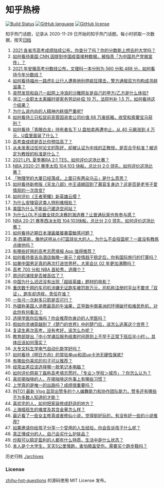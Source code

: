 # 知乎热榜
[![Build Status](https://github.com/ToWeLong/zhihu-hot-questions/workflows/CI/badge.svg)](https://github.com/ToWeLong/zhihu-hot-questions/actions)
[![GitHub language](https://img.shields.io/badge/language-golang-orange.svg)](https://golang.org/)
[![GitHub license](https://img.shields.io/github/license/ToWeLong/zhihu-hot-questions)](https://github.com/ToWeLong/zhihu-hot-questions/blob/main/LICENSE)

知乎热门话题，记录从 2020-11-29 日开始的知乎热门话题。每小时抓取一次数据，按天[归档](./archives)

<!-- BEGIN -->

1. [2021 各省市高考成绩陆续公布，你查分了吗？你的分数能上想去的大学吗？](https://www.zhihu.com/question/466693006)
1. [如何看待美国 CNN 因提到中国疫苗接种数据，被指责「为中国共产党做宣传」？](https://www.zhihu.com/question/466607392)
1. [2021 年安徽高考分数线公布，文理科一本分别为 560 分和 488 分，如何看待今年分数线？](https://www.zhihu.com/question/466691992)
1. [如何看待福州一路虎礼让行人遭奔驰别停疯狂撞击，警方通报双方均构成寻衅滋事？](https://www.zhihu.com/question/466514894)
1. [突然发现和自己一起网上冲浪的沙雕网友是自己的甲方/乙方是什么体验?](https://www.zhihu.com/question/465724596)
1. [浙江一全职太太离婚时提家务劳动补偿 19 万，法院判补 1.5 万，如何看待这个结果？](https://www.zhihu.com/question/466573615)
1. [为什么说内向的人精神内耗很严重呢?](https://www.zhihu.com/question/438833344)
1. [如何看待三只松鼠前高管因盗卖公司价值 68 万废纸箱，收受和索要宝马获刑？](https://www.zhihu.com/question/466571103)
1. [如何看待「青眼白龙」持有者名下 U 盘拍卖再遭中止，从 40 元飙涨到 4 万元，U盘里面装了什么？](https://www.zhihu.com/question/466587646)
1. [高考查成绩是否比你预估高了？](https://www.zhihu.com/question/407531101)
1. [从未发表过任何论文的陈好，却被认证为中戏的正教授，是否合乎标准？被评定为教授的标准是什么？](https://www.zhihu.com/question/466544935)
1. [2021 LPL 夏季赛RA 2:1 TES，如何评价这场比赛？](https://www.zhihu.com/question/466591417)
1. [NBA 2020-21 赛季太阳 104:103 快船，总比分 2:0 领先，如何评价这场比赛？](https://www.zhihu.com/question/466683879)
1. [「物理学的大厦已经落成，上面只有两朵乌云」是什么意思？](https://www.zhihu.com/question/319790208)
1. [如何看待新修版《天龙八部》中王语嫣回到了慕容复身边？这是否是老爷子爱情观的一次改变?](https://www.zhihu.com/question/466375037)
1. [如何评价《王者荣耀》新英雄云缨？](https://www.zhihu.com/question/456762502)
1. [为什么安陵容这类人特别难相处？](https://www.zhihu.com/question/465876363)
1. [美国为什么不能自己建造空间站？](https://www.zhihu.com/question/466163410)
1. [为什么LOL不设置全球总决赛的海选赛？让普通玩家也有参与感？](https://www.zhihu.com/question/348029119)
1. [NBA 20-21 赛季西决太阳 104:103快船，总比分 2:0 领先，如何评价这场比赛？](https://www.zhihu.com/question/466739592)
1. [如何看待近期日本漫画屡屡暴雷敏感问题？](https://www.zhihu.com/question/465217223)
1. [本·西蒙斯，像他这样从小打篮球长大的人，为什么不会投篮呢？一直没有教练点拨他吗？](https://www.zhihu.com/question/466334440)
1. [有哪些好用的高考志愿填报 App 值得推荐？](https://www.zhihu.com/question/281776242)
1. [如何看待普吉岛酒店每晚一美元？疫情趋于稳定后，你有国际旅行的打算吗？](https://www.zhihu.com/question/465347798)
1. [如果中国男足真的再次打进世界杯，大家会比 02 年更加沸腾吗？](https://www.zhihu.com/question/463752483)
1. [高考 700 分和 NBA 首轮秀，选哪个？](https://www.zhihu.com/question/464138535)
1. [周迅的演技是否被高估了？](https://www.zhihu.com/question/296224065)
1. [中国为什么迟迟没有出现「超级英雄」题材的电影？](https://www.zhihu.com/question/55011793)
1. [重庆数千网约车司机涉嫌无证跑车被罚款万元，司机称注册时平台不要求「双证」，跑车却违规，责任在谁？](https://www.zhihu.com/question/466706473)
1. [一张弓一次射多只箭是否可行？](https://www.zhihu.com/question/304821244)
1. [外媒称美国人消费最高的牛油果，正导致中南美洲的环境破坏和难民危机，对此你有何看法？](https://www.zhihu.com/question/466723204)
1. [选择学医你后悔吗？你会推荐你身边的人学医吗？](https://www.zhihu.com/question/466585829)
1. [假如你灵魂穿越到了《楚门的世界》中的楚门后，该怎么逃离这个世界？](https://www.zhihu.com/question/463821503)
1. [复读生再次高考，没有考好，该怎么办呢？](https://www.zhihu.com/question/464721414)
1. [教育部提出「中小学课后服务结束时间原则上不早于正常下班后半小时」，具体应该如何落实？](https://www.zhihu.com/question/466568287)
1. [大专文科生学电气自动化能学好吗？](https://www.zhihu.com/question/463405154)
1. [如何看待《明日方舟》的常驻单up和双up卡池无硬性保底?](https://www.zhihu.com/question/465181199)
1. [有哪些你喜欢的句子可以推荐？](https://www.zhihu.com/question/458897891)
1. [经常出差应该选择哪一款笔记本电脑？](https://www.zhihu.com/question/35504318)
1. [如何评价网易丁磊称高考填志愿时，「专业＞学校＞城市」？你怎么认为？](https://www.zhihu.com/question/466700024)
1. [喜欢喝咖啡的人，在喝咖啡这件事上有哪些习惯？](https://www.zhihu.com/question/463153685)
1. [上学真的是唯一的出路吗？成绩很重要吗？](https://www.zhihu.com/question/466028296)
1. [INTO1 最新 Vlog 显现出赞多的个人编舞能力和协作团队能力，赞多还有哪些不为多数人知道的才能？](https://www.zhihu.com/question/466380382)
1. [喜欢宅的人，如何把家装修成舒适的地方？](https://www.zhihu.com/question/463153670)
1. [上海插班生的难度及其含金量怎么样？](https://www.zhihu.com/question/406103266)
1. [最近看了一些女主修真或者修仙小说，觉得挺好玩的，有没有好一些的小说推荐?](https://www.zhihu.com/question/37419778)
1. [如果邀请你给孩子分享一个受用的人生经验，你会告诉孩子什么呢？](https://www.zhihu.com/question/460954466)
1. [真正懂成分的人，自己会买什么护肤品？](https://www.zhihu.com/question/439017922)
1. [炒股可以稳定盈利的人都有什么特质，生活中是什么状态？](https://www.zhihu.com/question/463973365)
1. [本人是个大学生，天天5公里慢跑，害怕膝盖受伤，需要买个跑步鞋吗？](https://www.zhihu.com/question/463950741)

<!-- END -->

历史归档 [./archives](./archives)


### License
[zhihu-hot-questions](https://github.com/towelong/zhihu-hot-questions) 的源码使用 MIT License 发布。